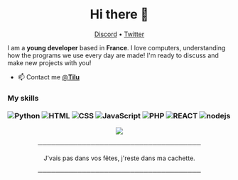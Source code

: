 <h1 align="center">Hi there 👋</h1>

<p align="center">
  <a href="https://discord.gg/eC2t6pXsJ4">Discord</a> •
  <a href="https://twitter.com/__Tilu__">Twitter</a>
</p>

I am a __young developer__ based in __France__. I love computers, understanding how the programs we use every day are made! I'm ready to discuss and make new projects with you!

* 📫 Contact me [@__Tilu__](https://twitter.com/__Tilu__)

### My skills <br/> <br/>  ![Python](https://img.shields.io/badge/-Python-0077B5?style=flat&logoColor=white&logo=python) ![HTML](https://img.shields.io/badge/-HTML-ff0d00?style=flat&logoColor=white&logo=html5) ![CSS](https://img.shields.io/badge/-CSS-196eff?style=flat&logoColor=white&logo=css3) ![JavaScript](https://camo.githubusercontent.com/4fdfb0cf06c96ca8a5ab446e39e0518bb0ad5380a284c2e7bb9e3d23c34f9626/68747470733a2f2f696d672e736869656c64732e696f2f62616467652f2d4a6176617363726970742d4646454530303f7374796c653d666c61742d737175617265266c6f676f3d6a617661736372697074266c6f676f436f6c6f723d626c61636b) ![PHP](https://img.shields.io/badge/-PHP-FFB120?style=flat-square&logo=php&logoColor=white) ![REACT](https://img.shields.io/badge/-React-45B8D8?style=flat-square&logo=react&logoColor=white) ![nodejs](https://img.shields.io/badge/-NodeJS-43853D?style=flat-square&logo=Node.js&logoColor=white)
 <p align="center">
  <img src="https://media.giphy.com/media/vMSXa7KFGx49aeeXhe/giphy.gif">
</p>
<p align="center">
─────────────────────────────────────
</p>
<p align="center">
J'vais pas dans vos fêtes, j'reste dans ma cachette.
</p>

<p align="center">
─────────────────────────────────────
 </p>
